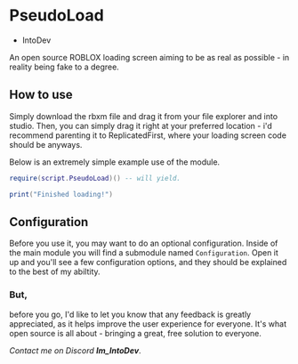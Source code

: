 # PseudoLoad
- IntoDev

An open source ROBLOX loading screen aiming to be as real as possible - in reality being fake to a degree.


## How to use
Simply download the rbxm file and drag it from your file explorer and into studio.
Then, you can simply drag it right at your preferred location - i'd recommend parenting it to ReplicatedFirst, where your loading screen code should be anyways.

Below is an extremely simple example use of the module.
```lua
require(script.PseudoLoad)() -- will yield.

print("Finished loading!")
```

## Configuration
Before you use it, you may want to do an optional configuration.
Inside of the main module you will find a submodule named `Configuration`.
Open it up and you'll see a few configuration options, and they should be explained to the best of my abiltity.




### But,
before you go, I'd like to let you know that any feedback is greatly appreciated,
as it helps improve the user experience for everyone. It's what open source is all about - bringing a great, free solution to everyone.

*Contact me on Discord* ***Im_IntoDev***.
